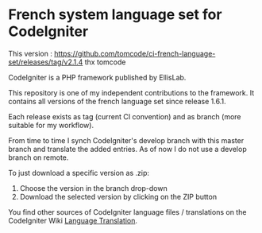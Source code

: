 French system language set for CodeIgniter
==========================================

This version : https://github.com/tomcode/ci-french-language-set/releases/tag/v2.1.4
thx tomcode

CodeIgniter is a PHP framework published by EllisLab.

This repository is one of my independent contributions to the framework. It contains all versions of the french language set since release 1.6.1.

Each release exists as tag (current CI convention) and as branch (more suitable for my workflow).

From time to time I synch CodeIgniter's develop branch with this master branch and translate the added entries. As of now I do not use a develop branch on remote.

To just download a specific version as .zip:

1. Choose the version in the branch drop-down
2. Download the selected version by clicking on the ZIP button

You find other sources of CodeIgniter language files / translations on the CodeIgniter Wiki [Language Translation](https://github.com/EllisLab/CodeIgniter/wiki/Language-Translation).
